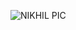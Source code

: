 ![NIKHIL PIC](https://user-images.githubusercontent.com/80572084/158963805-aa347e54-6a60-4a2c-a25c-7894eabbbfac.jpg)
